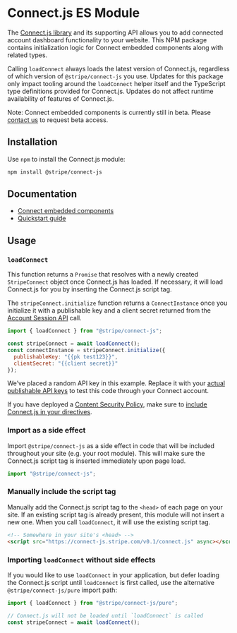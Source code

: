 # Connect.js ES Module

The [Connect.js library](https://stripe.com/docs/connect/get-started-connect-embedded-components) and its supporting API allows you to add connected account dashboard functionality to your website.
This NPM package contains initialization logic for Connect embedded components along with related types.

Calling `loadConnect` always loads the latest version of Connect.js, regardless of which version of `@stripe/connect-js` you use. Updates for this package only impact tooling around the `loadConnect` helper itself and the TypeScript type definitions provided for Connect.js. Updates do not affect runtime availability of features of Connect.js.

Note: Connect embedded components is currently still in beta. Please [contact us](https://stripe.com/docs/connect/get-started-connect-embedded-components#access) to request beta access.

## Installation

Use `npm` to install the Connect.js module:

```sh
npm install @stripe/connect-js
```

## Documentation

- [Connect embedded components](https://stripe.com/docs/connect/get-started-connect-embedded-uis)
- [Quickstart guide](https://stripe.com/docs/connect/connect-embedded-uis/quickstart)

## Usage

### `loadConnect`

This function returns a `Promise` that resolves with a newly created `StripeConnect`
object once Connect.js has loaded. If necessary, it will load Connect.js for you by inserting the Connect.js script tag.

The `stripeConnect.initialize` function returns a `ConnectInstance` once you initialize it with a publishable key and a client secret returned from the [Account Session API](https://stripe.com/docs/api/account_sessions/create) call.

```js
import { loadConnect } from "@stripe/connect-js";

const stripeConnect = await loadConnect();
const connectInstance = stripeConnect.initialize({
  publishableKey: "{{pk test123}}",
  clientSecret: "{{client secret}}"
});
```

We’ve placed a random API key in this example. Replace it with your
[actual publishable API keys](https://dashboard.stripe.com/account/apikeys) to
test this code through your Connect account.

If you have deployed a
[Content Security Policy](https://developer.mozilla.org/en-US/docs/Web/Security/CSP),
make sure to
[include Connect.js in your directives](https://stripe.com/docs/security/guide#content-security-policy).

### Import as a side effect

Import `@stripe/connect-js` as a side effect in code that will be included
throughout your site (e.g. your root module). This will make sure the Connect.js
script tag is inserted immediately upon page load.

```js
import "@stripe/connect-js";
```

### Manually include the script tag

Manually add the Connect.js script tag to the `<head>` of each page on your site.
If an existing script tag is already present, this module will not insert a new
one. When you call `loadConnect`, it will use the existing script tag.

```html
<!-- Somewhere in your site's <head> -->
<script src="https://connect-js.stripe.com/v0.1/connect.js" async></script>
```

### Importing `loadConnect` without side effects

If you would like to use `loadConnect` in your application, but defer loading the
Connect.js script until `loadConnect` is first called, use the alternative
`@stripe/connect-js/pure` import path:

```js
import { loadConnect } from "@stripe/connect-js/pure";

// Connect.js will not be loaded until `loadConnect` is called
const stripeConnect = await loadConnect();
```
